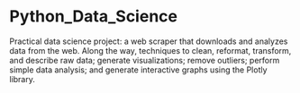 # Python_Data_Science
Practical data science project: a web scraper that downloads and analyzes data from the web. Along the way, techniques to clean, reformat, transform, and describe raw data; generate visualizations; remove outliers; perform simple data analysis; and generate interactive graphs using the Plotly library.
